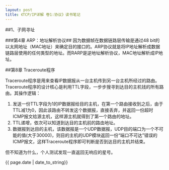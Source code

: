 ```yaml
---
layout: post
title: 《TCP/IP详解 卷1:协议》读书笔记
---
```



##1、子网寻址

###第4章 ARP：地址解析协议##
因为数据帧在数据链路层传输是通过48 bit的以太网地址（MAC地址）来确定目的接口的。ARP协议就是将IP地址解析成数据链路层使用的任何类型的地址。而RARP是逆地址解析协议，MAC地址解析成IP地址。




##第8章 Traceroute程序

Traceroute程序是用来查看IP数据报从一台主机传到另一台主机所经过的路由。Traceroute程序的设计核心是利用TTL字段，一步步搜寻到达目的主机钱的所有路由。其操作逻辑：


1. 发送一份TTL字段为1的IP数据报给目的主机，在第一个路由接收到之后，由于TTL减1为0，因此该路由不转发这个数据报，直接丢弃，并返回一份超时ICMP报文给源主机，这样源主机就得到了第一个路由的地址。
2. TTL递增，依次可以知道到达目的主机前的路由地址。
3. 数据报到达目的主机，该数据报是一个UDP数据报，UDP目的端口为一个不可能的值(大于30000)，则目的主机的UDP模块返回一份“端口不可达”错误的ICMP报文，这样Traceroute程序即可判断是否到达目的主机并结束。

但不知道为什么，个人测试发现一直返回无响应的星号。

{{ page.date | date_to_string}}
